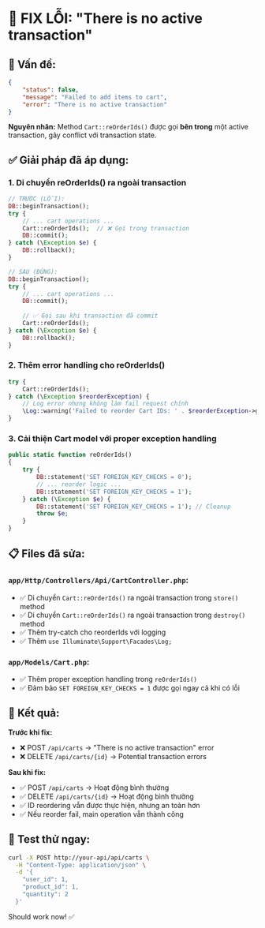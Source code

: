 # 🔧 FIX LỖI: "There is no active transaction"

## 🚨 Vấn đề:
```json
{
    "status": false,
    "message": "Failed to add items to cart",
    "error": "There is no active transaction"
}
```

**Nguyên nhân:** Method `Cart::reOrderIds()` được gọi **bên trong** một active transaction, gây conflict với transaction state.

## ✅ Giải pháp đã áp dụng:

### 1. **Di chuyển reOrderIds() ra ngoài transaction**
```php
// TRƯỚC (LỖI):
DB::beginTransaction();
try {
    // ... cart operations ...
    Cart::reOrderIds();  // ❌ Gọi trong transaction
    DB::commit();
} catch (\Exception $e) {
    DB::rollback();
}

// SAU (ĐÚNG):
DB::beginTransaction();
try {
    // ... cart operations ...
    DB::commit();
    
    // ✅ Gọi sau khi transaction đã commit
    Cart::reOrderIds();
} catch (\Exception $e) {
    DB::rollback();
}
```

### 2. **Thêm error handling cho reOrderIds()**
```php
try {
    Cart::reOrderIds();
} catch (\Exception $reorderException) {
    // Log error nhưng không làm fail request chính
    \Log::warning('Failed to reorder Cart IDs: ' . $reorderException->getMessage());
}
```

### 3. **Cải thiện Cart model với proper exception handling**
```php
public static function reOrderIds()
{
    try {
        DB::statement('SET FOREIGN_KEY_CHECKS = 0');
        // ... reorder logic ...
        DB::statement('SET FOREIGN_KEY_CHECKS = 1');
    } catch (\Exception $e) {
        DB::statement('SET FOREIGN_KEY_CHECKS = 1'); // Cleanup
        throw $e;
    }
}
```

## 📋 Files đã sửa:

### `app/Http/Controllers/Api/CartController.php`:
- ✅ Di chuyển `Cart::reOrderIds()` ra ngoài transaction trong `store()` method
- ✅ Di chuyển `Cart::reOrderIds()` ra ngoài transaction trong `destroy()` method  
- ✅ Thêm try-catch cho reorderIds với logging
- ✅ Thêm `use Illuminate\Support\Facades\Log;`

### `app/Models/Cart.php`:
- ✅ Thêm proper exception handling trong `reOrderIds()`
- ✅ Đảm bảo `SET FOREIGN_KEY_CHECKS = 1` được gọi ngay cả khi có lỗi

## 🎯 Kết quả:

**Trước khi fix:**
- ❌ POST `/api/carts` → "There is no active transaction" error
- ❌ DELETE `/api/carts/{id}` → Potential transaction errors

**Sau khi fix:**
- ✅ POST `/api/carts` → Hoạt động bình thường
- ✅ DELETE `/api/carts/{id}` → Hoạt động bình thường
- ✅ ID reordering vẫn được thực hiện, nhưng an toàn hơn
- ✅ Nếu reorder fail, main operation vẫn thành công

## 🔧 Test thử ngay:
```bash
curl -X POST http://your-api/api/carts \
  -H "Content-Type: application/json" \
  -d '{
    "user_id": 1,
    "product_id": 1,
    "quantity": 2
  }'
```

Should work now! ✅